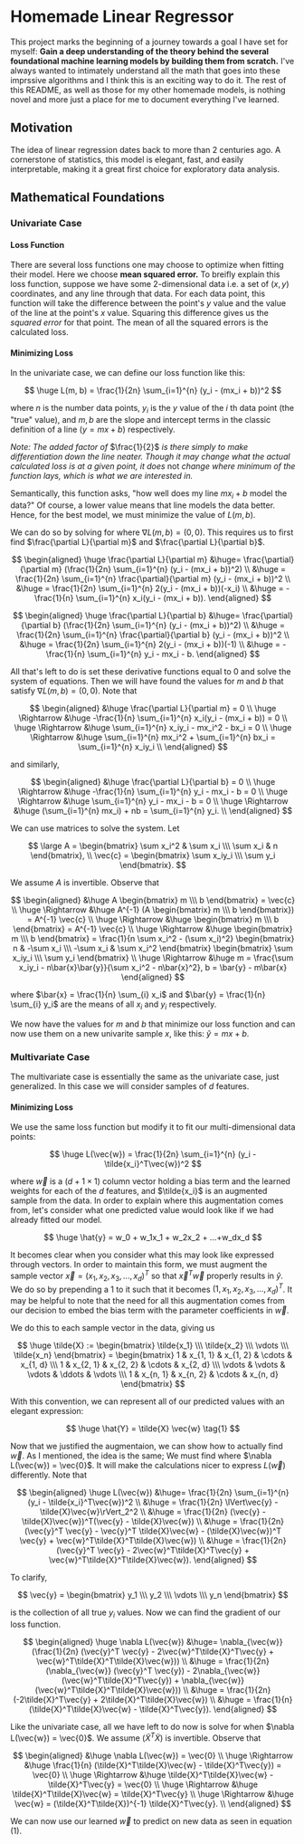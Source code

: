 # Homemade Linear Regressor

This project marks the beginning of a journey towards a goal I have set for myself: **Gain a deep understanding of the theory behind the several foundational machine learning models by building them from scratch.** I've always wanted to intimately understand all the math that goes into these imprssive algorithms and I think this is an exciting way to do it. The rest of this README, as well as those for my other  homemade models, is nothing novel and more just a place for me to document everything I've learned.

## Motivation

The idea of linear regression dates back to more than 2 centuries ago. A cornerstone of statistics, this model is elegant, fast, and easily interpretable, making it a great first choice for exploratory data analysis.

## Mathematical Foundations

### Univariate Case

#### Loss Function

There are several loss functions one may choose to optimize when fitting their model. Here we choose **mean squared error.** To breifly explain this loss function, suppose we have some 2-dimensional data i.e. a set of $(x, y)$ coordinates, and any line through that data. For each data point, this function will take the difference between the point's $y$ value and the value of the line at the point's $x$ value. Squaring this difference gives us the *squared error* for that point. The mean of all the squared errors is the calculated loss. 

#### Minimizing Loss

In the univariate case, we can define our loss function like this:

$$ 
\huge L(m, b) = \frac{1}{2n} \sum_{i=1}^{n} (y_i - (mx_i + b))^2
$$

where $n$ is the number data points, $y_i$ is the $y$ value of the $i$ th data point (the "true" value), and $m, b$ are the slope and intercept terms in the classic definition of a line ($y = mx + b$) respectively. 

*Note: The added factor of* $\frac{1}{2}$ *is there simply to make differentiation down the line neater. Though it may change what the actual calculated loss is at a given point, it does* not *change where minimum of the function lays, which is what we are interested in.*

Semantically, this function asks, "how well does my line $mx_i + b$ model the data?" Of course, a lower value means that line models the data better. Hence, for the best model, we must minimize the value of $L(m, b)$.

We can do so by solving for where $\nabla L(m, b) = (0, 0)$. This requires us to first find $\frac{\partial L}{\partial m}$ and $\frac{\partial L}{\partial b}$.

$$
\begin{aligned}
\huge \frac{\partial L}{\partial m} &\huge= \frac{\partial}{\partial m} (\frac{1}{2n} \sum_{i=1}^{n} (y_i - (mx_i + b))^2) \\
&\huge = \frac{1}{2n} \sum_{i=1}^{n} \frac{\partial}{\partial m} (y_i - (mx_i + b))^2 \\
&\huge = \frac{1}{2n} \sum_{i=1}^{n} 2(y_i - (mx_i + b))(-x_i) \\
&\huge = -\frac{1}{n} \sum_{i=1}^{n} x_i(y_i - (mx_i + b)).
\end{aligned}
$$

$$
\begin{aligned}
\huge \frac{\partial L}{\partial b} &\huge= \frac{\partial}{\partial b} (\frac{1}{2n} \sum_{i=1}^{n} (y_i - (mx_i + b))^2) \\
&\huge = \frac{1}{2n} \sum_{i=1}^{n} \frac{\partial}{\partial b} (y_i - (mx_i + b))^2 \\
&\huge = \frac{1}{2n} \sum_{i=1}^{n} 2(y_i - (mx_i + b))(-1) \\
&\huge = -\frac{1}{n} \sum_{i=1}^{n} y_i - mx_i - b.
\end{aligned}
$$

All that's left to do is set these derivative functions equal to 0 and solve the system of equations. Then we will have found the values for $m$ and $b$ that satisfy $\nabla L(m, b) = (0, 0)$. Note that

$$
\begin{aligned}
&\huge \frac{\partial L}{\partial m} = 0 \\
\huge \Rightarrow &\huge -\frac{1}{n} \sum_{i=1}^{n} x_i(y_i - (mx_i + b)) = 0 \\
\huge \Rightarrow &\huge \sum_{i=1}^{n} x_iy_i - mx_i^2 - bx_i = 0 \\
\huge \Rightarrow &\huge \sum_{i=1}^{n} mx_i^2 + \sum_{i=1}^{n} bx_i = \sum_{i=1}^{n} x_iy_i \\
\end{aligned}
$$

and similarly,

$$
\begin{aligned}
&\huge \frac{\partial L}{\partial b} = 0 \\
\huge \Rightarrow &\huge -\frac{1}{n} \sum_{i=1}^{n} y_i - mx_i - b = 0 \\
\huge \Rightarrow &\huge \sum_{i=1}^{n} y_i - mx_i - b = 0 \\
\huge \Rightarrow &\huge (\sum_{i=1}^{n} mx_i) + nb = \sum_{i=1}^{n} y_i. \\
\end{aligned}
$$

We can use matrices to solve the system. Let

$$
\large A = \begin{bmatrix} \sum x_i^2 & \sum x_i \\\ \sum x_i & n \end{bmatrix}, \\
\vec{c} = \begin{bmatrix} \sum x_iy_i \\\ \sum y_i \end{bmatrix}.
$$

We assume $A$ is invertible. Observe that

$$
\begin{aligned}
&\huge A \begin{bmatrix} m \\\ b \end{bmatrix} = \vec{c} \\
\huge \Rightarrow &\huge A^{-1} (A \begin{bmatrix} m \\\ b \end{bmatrix}) = A^{-1} \vec{c} \\
\huge \Rightarrow &\huge \begin{bmatrix} m \\\ b \end{bmatrix} = A^{-1} \vec{c} \\
\huge \Rightarrow &\huge \begin{bmatrix} m \\\ b \end{bmatrix} = \frac{1}{n \sum x_i^2 - (\sum x_i)^2} \begin{bmatrix} n & -\sum x_i \\\ -\sum x_i & \sum x_i^2 \end{bmatrix} \begin{bmatrix} \sum x_iy_i \\\ \sum y_i \end{bmatrix} \\
\huge \Rightarrow &\huge m = \frac{\sum x_iy_i - n\bar{x}\bar{y}}{\sum x_i^2 - n\bar{x}^2}, b = \bar{y} - m\bar{x}
\end{aligned}
$$

where $\bar{x} = \frac{1}{n} \sum_{i} x_i$ and $\bar{y} = \frac{1}{n} \sum_{i} y_i$ are the means of all ${x_i}$ and ${y_i}$ respectively.

We now have the values for $m$ and $b$ that minimize our loss function and can now use them on a new univarite sample $x$, like this: $\hat{y} = mx + b$.

### Multivariate Case

The multivariate case is essentially the same as the univariate case, just generalized. In this case we will consider samples of $d$ features.

#### Minimizing Loss

We use the same loss function but modify it to fit our multi-dimensional data points:

$$
\huge L(\vec{w}) = \frac{1}{2n} \sum_{i=1}^{n} (y_i - \tilde{x_i}^T\vec{w})^2
$$

where $\vec{w}$ is a $(d+1 \times 1)$ column vector holding a bias term and the learned weights for each of the $d$ features, and $\tilde{x_i}$ is an augmented sample from the data. In order to explain where this augmentation comes from, let's consider what one predicted value would look like if we had already fitted our model.

$$
\huge \hat{y} = w_0 + w_1x_1 + w_2x_2 + ...+w_dx_d
$$

It becomes clear when you consider what this may look like expressed through vectors. In order to maintain this form, we must augment the sample vector $\vec{x} = (x_1, x_2, x_3, ... ,x_d)^T$ so that $\vec{x}^T \vec{w}$ properly results in $\hat{y}$. We do so by prepending a 1 to it such that it becomes $(1, x_1, x_2, x_3, ... ,x_d)^T$. It may be helpful to note that the need for all this augmentation comes from our decision to embed the bias term with the parameter coefficients in $\vec{w}$.

We do this to each sample vector in the data, giving us

$$
\huge \tilde{X} := \begin{bmatrix} \tilde{x_1} \\\ \tilde{x_2} \\\ \vdots \\\ \tilde{x_n} \end{bmatrix} = \begin{bmatrix} 1 & x_{1, 1} & x_{1, 2} & \cdots & x_{1, d} \\\ 1 & x_{2, 1} & x_{2, 2} & \cdots & x_{2, d} \\\ \vdots & \vdots & \vdots & \ddots & \vdots  \\\ 1 & x_{n, 1} & x_{n, 2} & \cdots & x_{n, d} \end{bmatrix}
$$

With this convention, we can represent all of our predicted values with an elegant expression:

$$
\huge \hat{Y} = \tilde{X} \vec{w} \tag{1}
$$

Now that we justified the augmentaion, we can show how to actually find $\vec{w}$. As I mentioned, the idea is the same; We must find where $\nabla L(\vec{w}) = \vec{0}$. It will make the calculations nicer to express $L(\vec{w})$ differently. Note that 

$$
\begin{aligned}
\huge L(\vec{w}) &\huge= \frac{1}{2n} \sum_{i=1}^{n} (y_i - \tilde{x_i}^T\vec{w})^2 \\
&\huge = \frac{1}{2n} \lVert\vec{y} - \tilde{X}\vec{w}\rVert_2^2 \\
&\huge = \frac{1}{2n} (\vec{y} - \tilde{X}\vec{w})^T(\vec{y} - \tilde{X}\vec{w}) \\
&\huge = \frac{1}{2n} (\vec{y}^T \vec{y} - \vec{y}^T \tilde{X}\vec{w} - (\tilde{X}\vec{w})^T \vec{y} + \vec{w}^T\tilde{X}^T\tilde{X}\vec{w}) \\
&\huge = \frac{1}{2n} (\vec{y}^T \vec{y} - 2\vec{w}^T\tilde{X}^T\vec{y} + \vec{w}^T\tilde{X}^T\tilde{X}\vec{w}).
\end{aligned}
$$

To clarify, 

$$
\vec{y} = \begin{bmatrix} y_1 \\\ y_2 \\\ \vdots \\\ y_n \end{bmatrix}
$$ 

is the collection of all true $y_i$ values. Now we can find the gradient of our loss function. 

$$
\begin{aligned}
\huge \nabla L(\vec{w}) &\huge= \nabla_{\vec{w}} (\frac{1}{2n} (\vec{y}^T \vec{y} - 2\vec{w}^T\tilde{X}^T\vec{y} + \vec{w}^T\tilde{X}^T\tilde{X}\vec{w})) \\
&\huge = \frac{1}{2n} (\nabla_{\vec{w}} (\vec{y}^T \vec{y}) - 2\nabla_{\vec{w}} (\vec{w}^T\tilde{X}^T\vec{y}) + \nabla_{\vec{w}} (\vec{w}^T\tilde{X}^T\tilde{X}\vec{w})) \\
&\huge = \frac{1}{2n} (-2\tilde{X}^T\vec{y} + 2\tilde{X}^T\tilde{X}\vec{w}) \\
&\huge = \frac{1}{n} (\tilde{X}^T\tilde{X}\vec{w} - \tilde{X}^T\vec{y}).
\end{aligned}
$$

Like the univariate case, all we have left to do now is solve for when $\nabla L(\vec{w}) = \vec{0}$. We assume $(\tilde{X}^T\tilde{X})$ is invertible. Observe that 

$$
\begin{aligned}
&\huge \nabla L(\vec{w}) = \vec{0} \\
\huge \Rightarrow &\huge \frac{1}{n} (\tilde{X}^T\tilde{X}\vec{w} - \tilde{X}^T\vec{y}) = \vec{0} \\
\huge \Rightarrow &\huge \tilde{X}^T\tilde{X}\vec{w} - \tilde{X}^T\vec{y} = \vec{0} \\
\huge \Rightarrow &\huge \tilde{X}^T\tilde{X}\vec{w} = \tilde{X}^T\vec{y} \\
\huge \Rightarrow &\huge \vec{w} = (\tilde{X}^T\tilde{X})^{-1} \tilde{X}^T\vec{y}. \\
\end{aligned}
$$

We can now use our learned $\vec{w}$ to predict on new data as seen in equation (1).
